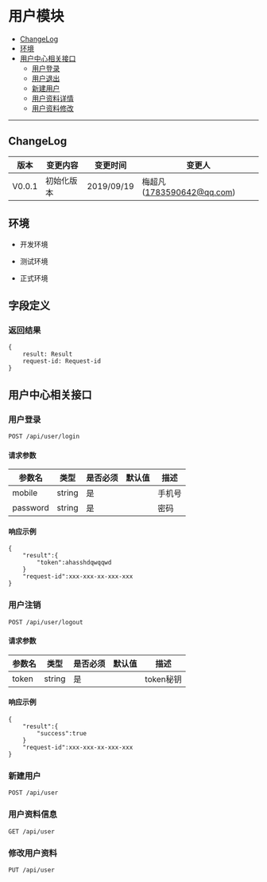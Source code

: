 # 用户模块
- [ChangeLog](#ChangeLog)
- [环境](#环境)
- [用户中心相关接口](#用户中心相关接口)
  - [用户登录](#用户登录)
  - [用户退出](#用户退出)
  - [新建用户](#新建用户)
  - [用户资料详情](#用户资料详情)
  - [用户资料修改](#用户资料修改)
  
---

## ChangeLog

版本 | 变更内容 | 变更时间|变更人
---|---|---|---
V0.0.1 | 初始化版本 | 2019/09/19 | 梅超凡(1783590642@qq.com)

## 环境

* 开发环境

* 测试环境

* 正式环境

## 字段定义

### 返回结果
```
{
    result: Result
    request-id: Request-id
}
```

## 用户中心相关接口

### 用户登录
```
POST /api/user/login
```

#### 请求参数
参数名|类型|是否必须|默认值|描述
---|---|---|---|---
mobile|string|是| |手机号
password|string|是| |密码

#### 响应示例
```
{
    "result":{
        "token":ahasshdqwqqwd
    }
    "request-id":xxx-xxx-xx-xxx-xxx    
}
```

### 用户注销

```
POST /api/user/logout
```

#### 请求参数
参数名|类型|是否必须|默认值|描述
---|---|---|---|---
token|string|是| |token秘钥

#### 响应示例
```
{
    "result":{
        "success":true
    }
    "request-id":xxx-xxx-xx-xxx-xxx    
}
```

### 新建用户
```
POST /api/user
```



### 用户资料信息
```
GET /api/user
```

### 修改用户资料
```
PUT /api/user
```
